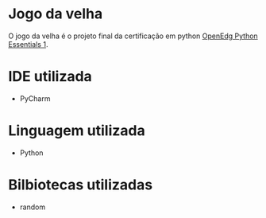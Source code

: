 # Jogo da velha
O jogo da velha é o projeto final da certificação em python <a href="https://edube.org/study/pe1">OpenEdg Python Essentials 1</a>.

# IDE utilizada
- PyCharm

# Linguagem utilizada
- Python

# Bilbiotecas utilizadas
- random